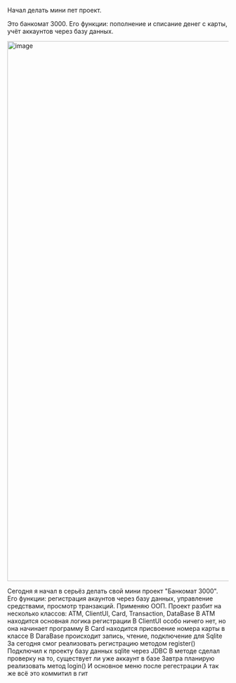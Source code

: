 Начал делать мини пет проект. 


Это банкомат 3000. 
Его функции: пополнение и списание денег с карты, учёт аккаунтов через базу данных.


<img width="1227" alt="image" src="https://github.com/user-attachments/assets/c85420fa-34a6-4f1e-9526-2cc511547025" />





Сегодня я начал в серьёз делать свой мини проект "Банкомат 3000".
Его функции: регистрация акаунтов через базу данных, управление средствами, просмотр
транзакций.
Применяю ООП.
Проект разбит на несколько классов:
ATM, ClientUI, Card, Transaction, DataBase
В ATM находится основная логика регистрации
В ClientUI особо ничего нет, но она начинает программу
В Card находится присвоение номера карты в классе
В DaraBase происходит запись, чтение, подключение для Sqlite
За сегодня смог реализовать регистрацию методом register()
Подключил к проекту базу данных sqlite через JDBC
В методе сделал проверку на то, существует ли уже аккаунт в базе
Завтра планирую реализовать метод login()
И основное меню после регестрации
А так же всё это коммитил в гит

